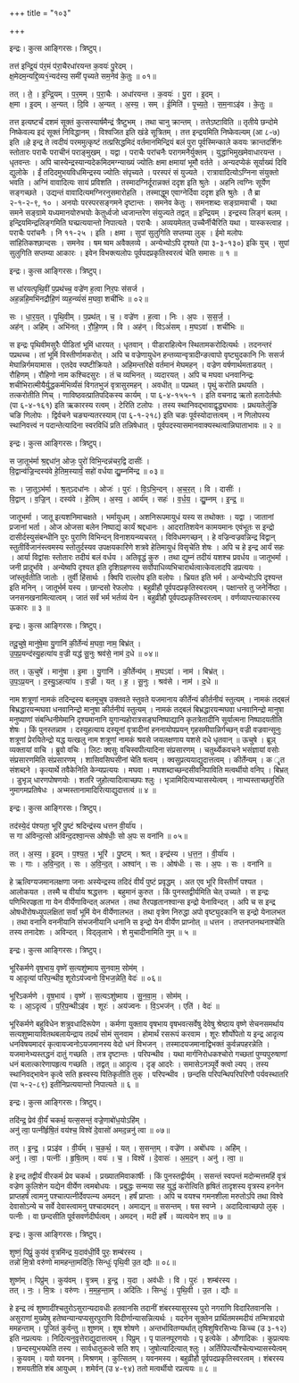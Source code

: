 +++
title = "१०३"

+++


इन्द्रः। कुत्स आङ्गिरसः। त्रिष्टुप्।

तत्त॑ इन्द्रि॒यं प॑र॒मं प॑रा॒चैरधा॑रयन्त क॒वयः॑ पु॒रेदम् ।  
क्ष॒मेदम॒न्यद्दि॒व्य१॒॑न्यद॑स्य॒ समी॑ पृच्यते सम॒नेव॑ के॒तुः ॥ ०१॥

तत् । ते॒ । इ॒न्द्रि॒यम् । प॒र॒मम् । प॒रा॒चैः । अधा॑रयन्त । क॒वयः॑ । पु॒रा । इ॒दम् ।  
क्ष॒मा । इ॒दम् । अ॒न्यत् । दि॒वि । अ॒न्यत् । अ॒स्य॒ । सम् । ई॒मिति॑ । पृ॒च्य॒ते॒ । स॒म॒नाऽइ॑व । के॒तुः ॥

तत्त इत्यष्टर्चं दशमं सूक्तं कुत्सस्यार्षमैन्द्रं त्रैष्टुभम् । तथा चानु क्रान्तम् । तत्तेऽष्टाविति ॥ तृतीये छन्दोमे निष्केवल्य इदं सूक्तं निविद्धानम् । विश्वजित इति खंडे सूत्रितम् । तत्त इन्द्रयमिति निष्केवल्यम् (आ ८-७) इति ॥हे इन्द्र ते त्वदीयं परममुत्कृष्टं तत्प्रसिद्धमिदं वर्तमानमिन्द्रियं बलं पुरा पूर्वस्मिन्काले कवयः क्रान्तदर्शिनः स्तोतारः पराचैः पराचीनं पराङ्मुखम् । यद्वा । पराचैः परांचनैः परागमनैर्युक्तम् । युद्धाभिमुखमेवाधारयन्त । धृतवन्तः । अपि चास्येन्द्रस्यान्यदेकमिदमग्न्याख्यं ज्योतिः क्षमा क्षमायां भूमौ वर्तते । अन्यदप्येकं सूर्याख्यं दिवि द्युलोके । ईं तदिदमुभयविधमिन्द्रस्य ज्योतिः संपृच्यते । परस्परं सं युज्यते । रात्रावादित्योऽग्निना संयुक्तो भवति । अग्निं वावादित्यः सायं प्रविशति । तस्मादग्निर्दूरान्नक्तं ददृश इति श्रुतेः । अहनि त्वग्निः सूर्येण सङ्गच्छते । उद्यन्तं वावादित्यमग्निरनुसमारोहति । तस्माद्धूम एवाग्नेर्दिवा ददृश इति श्रुतेः । तै ब्रा २-१-२-९, १० । अनयोः परस्परसङ्गमने दृष्टान्तः । समनेव केतुः । समनशब्दः सङ्ग्रामवाची । यथा समने सङ्ग्रामे यध्यमानयोरुभयोः केतुर्ध्वजो ध्वजान्तरेण संयुज्यते तद्वत् ॥ इन्द्रियम् । इन्द्रस्य लिङ्गं बलम् । इन्द्रियमिन्द्रलिङ्गमिति घच्प्रत्ययान्तो निपात्यते । पराचैः । अव्ययमेतत् उच्चैर्नीचैरिति यथा । यास्कस्त्वाह । पराचैः परांचनैः । नि ११-२५ । इति । क्षमा । सुपां सुलुगिति सप्तम्या लुक् । ईमो मलोपः सांहितिकश्छान्दसः । समनेव । षम ष्वम अवैक्लव्ये । अन्येभ्योऽपि दृश्यते (पा ३-३-१३०) इकि युच् । सुपां सुलुगिति सप्तम्या आकारः । इवेन विभक्त्यलोपः पूर्वपदप्रकृतिस्वरत्वं चेति समासः ॥ १ ॥

इन्द्रः। कुत्स आङ्गिरसः। त्रिष्टुप्।

स धा॑रयत्पृथि॒वीं प॒प्रथ॑च्च॒ वज्रे॑ण ह॒त्वा निर॒पः स॑सर्ज ।  
अह॒न्नहि॒मभि॑नद्रौहि॒णं व्यह॒न्व्यं॑सं म॒घवा॒ शची॑भिः ॥ ०२॥

सः । धा॒र॒य॒त् । पृ॒थि॒वीम् । प॒प्रथ॑त् । च॒ । वज्रे॑ण । ह॒त्वा । निः । अ॒पः । स॒स॒र्ज॒ ।  
अह॑न् । अहि॑म् । अभि॑नत् । रौ॒हि॒णम् । वि । अह॑न् । विऽअं॑सम् । म॒घऽवा॑ । शची॑भिः ॥

स इन्द्रः पृथिवीमसुरैः पीडितां भूमिं धारयत् । धृतवान् । पीडाराहित्येन स्थितामकरोदित्यर्थः । तदनन्तरं पप्रथच्च । तां भूमिं विस्तीर्णामकरोत् । अपि च वज्रेणायुधेन हन्तव्यान्वृत्रादीन्ङत्वापो वृष्ट्युदकानि निः ससर्ज मेघान्निर्गमयामास । एतदेव स्पष्टीक्रियते । अहिमन्तरिक्षे वर्तमानं मेघमहन् । वज्रेण वर्षणार्थमताडयत् । रौहिणम् । रौहिणो नाम कश्चिदसुरः । तं च व्यभिनत् । व्यदारयत् । अपि च मघवा धनवानिन्द्रः शचीभिरात्मीयैर्युद्धकर्मभिर्व्यंसं विगतभुजं वृत्रासुरमहन् । अवधीत् ॥ पप्रथत् । पृथुं करोति प्रथयति । तत्करोतीति णिच् । णाविष्ठवत्प्रातिपदिकस्य कार्यम् । पा ६-४-१५५-१ । इति वचनाद्र ऋतो हलादेर्लघोः (पा ६-४-१६१) इति ऋकारस्य रत्वम् । टेरिति टलोपः । तस्य स्थानिवद्भावाद्वृद्ध्यभावः । प्रथयतेर्लुङि चङि णिलोपः । द्विर्वचने चङ्यन्यतरस्याम् (पा ६-१-२१८) इति चङः पूर्वस्योदात्तत्वम् । न णिलोपस्य स्थानिवत्त्वं न पदान्तेत्यादिना स्वरविधिं प्रति तन्निषेधात् । पूर्वपदस्यासमानवाक्यस्थत्वान्निघाताभावः ॥ २ ॥

इन्द्रः। कुत्स आङ्गिरसः। त्रिष्टुप्।

स जा॒तूभ॑र्मा श्र॒द्दधा॑न॒ ओजः॒ पुरो॑ विभि॒न्दन्न॑चर॒द्वि दासीः॑ ।  
वि॒द्वान्व॑ज्रि॒न्दस्य॑वे हे॒तिम॒स्यार्यं॒ सहो॑ वर्धया द्यु॒म्नमि॑न्द्र ॥ ०३॥

सः । जा॒तूऽभ॑र्मा । श्र॒त्ऽदधा॑नः । ओजः॑ । पुरः॑ । वि॒ऽभि॒न्दन् । अ॒च॒र॒त् । वि । दासीः॑ ।  
वि॒द्वान् । व॒ज्रि॒न् । दस्य॑वे । हे॒तिम् । अ॒स्य॒ । आर्य॑म् । सहः॑ । व॒र्ध॒य॒ । द्यु॒म्नम् । इ॒न्द्र॒ ॥

जातूभर्मा । जातू इत्यशनिमाचक्षते । भर्मायुधम् । अशनिरूपमायुधं यस्य स तथोक्तः । यद्वा । जातानां प्रजानां भर्ता । ओज ओजसा बलेन निष्पाद्यं कार्यं श्रद्दधानः । आदरातिशयेन कामयमानः एवंभूतः स इन्द्रो दासीर्दस्युसंबन्धीनि पुरः पुराणि विभिन्दन् विनाशयन्व्यचरत् । विविधमगच्छन् । हे वज्रिन्वज्रवन्निन्द्र विद्वान् स्तुतीर्विजानंस्त्वमस्य स्तोतुर्दस्यव उपक्षयकारिणे शत्रवे हेतिमायुधं विसृचेति शेषः । अपि च हे इन्द्र आर्यं सहः । आर्या विद्वांसः स्तोतारः तदीयं बलं वर्धय । अतिवृद्धं कुरु । तथा द्युम्नं तदीयं यशश्च प्रवर्धय ॥ जातूभर्मा । जनी प्रादुर्भावे । अन्येष्वपि दृश्यत इति दृशिग्रहणस्य सर्वोपाधिव्यभिचारार्थत्वात्केवलादपि डप्रत्ययः । जांस्तूर्वतीति जातोः । तुर्वी हिंसार्थः । क्विपि राल्लोप इति वलोपः । भ्रियत इति भर्म । अन्येभ्योऽपि दृश्यन्त इति मनिन् । जातूर्भर्म यस्य । छान्दसो रेफलोपः । बहुव्रीहौ पूर्वपदप्रकृतिस्वरत्वम् । पक्षान्तरे तु जनेर्निष्ठा । जनसनखनामित्यात्वम् । जातं सर्वं भर्म भर्तव्यं येन । बहुव्रीहौ पूर्वपदप्रकृतिस्वरत्वम् । वर्णव्यापत्त्याकारस्य ऊकारः ॥ ३ ॥

इन्द्रः। कुत्स आङ्गिरसः। त्रिष्टुप्।

तदू॒चुषे॒ मानु॑षे॒मा यु॒गानि॑ की॒र्तेन्यं॑ म॒घवा॒ नाम॒ बिभ्र॑त् ।  
उ॒प॒प्र॒यन्द॑स्यु॒हत्या॑य व॒ज्री यद्ध॑ सू॒नुः श्रव॑से॒ नाम॑ द॒धे ॥ ०४॥

तत् । ऊ॒चुषे॑ । मानु॑षा । इ॒मा । यु॒गानि॑ । की॒र्तेन्य॑म् । म॒घऽवा॑ । नाम॑ । बिभ्र॑त् ।  
उ॒प॒ऽप्र॒यन् । द॒स्यु॒ऽहत्या॑य । व॒ज्री । यत् । ह॒ । सू॒नुः । श्रव॑से । नाम॑ । द॒धे ॥

नाम शत्रूणां नामकं तदिन्द्रस्य बलमूचुष उक्तवते स्तुवते यजमानाय कीर्तेन्यं कीर्तनीयं स्तुत्यम् । नामकं तद्बलं बिभ्रद्धारयन्मघवा धनवानिन्द्रो मानुषा कीर्तनीयं स्तुत्यम् । नामकं तद्बलं बिभ्रद्धारयन्मघवा धनवानिन्द्रो मानुषा मनुष्याणां संबन्धिनीमेमानि दृश्यमानानि युगान्यहोरात्रसङ्घनिष्पाद्यानि कृतत्रेतादीनि सूर्यात्मना निष्पादयतीति शेषः । किं पुनस्तन्नाम । दस्युहत्याय दस्यूनां वृत्रादीनां हननायोपप्रयन् गृहसमीपान्निर्गच्छन् वज्री वज्रवान्सूनुः शत्रूणां प्रेरयितेन्द्रो यद्ध यत्खलु नाम शत्रूणां नामकं श्रवसे जयलक्षणाय यशसे दधे धृतवान् ॥ ऊचुषे । ब्रूञ् व्यक्तायां वाचि । ब्रुवो वचिः । लिटः क्वसुः वचिस्वपीत्यादिना संप्रसारणम् । चतुर्थ्येकवचने भसंज्ञायां वसोः संप्रसारणमिति संप्रसारणम् । शासिवसिघसीनां चेति षत्वम् । क्वसुप्रत्ययाद्युदात्तत्वम् । कीर्तेन्यम् । क ॄत संशब्दने । कृत्यार्थे तवैकेनिति केन्यप्रत्ययः । मघवा । मघशब्दाच्छन्दसीवनिपाविति मत्वर्थीयो वनिप् । बिभ्रत् । डुभृञ् धारणपोषणयोः । शतरि जुहोत्यादित्वाच्छपः श्लुः । भृञामिदित्यभ्यासस्येत्वम् । नाभ्यस्ताच्छतुरिति नुमागमप्रतिषेधः । अभ्मस्तानामादिरित्याद्युदात्तत्वं ॥ ४ ॥

इन्द्रः। कुत्स आङ्गिरसः। त्रिष्टुप्।

तद॑स्ये॒दं प॑श्यता॒ भूरि॑ पु॒ष्टं श्रदिन्द्र॑स्य धत्तन वी॒र्या॑य ।  
स गा अ॑विन्द॒त्सो अ॑विन्द॒दश्वा॒न्त्स ओष॑धीः॒ सो अ॒पः स वना॑नि ॥ ०५॥

तत् । अ॒स्य॒ । इ॒दम् । प॒श्य॒त॒ । भूरि॑ । पु॒ष्टम् । श्रत् । इन्द्र॑स्य । ध॒त्त॒न॒ । वी॒र्या॑य ।  
सः । गाः । अ॒वि॒न्द॒त् । सः । अ॒वि॒न्द॒त् । अश्वा॑न् । सः । ओष॑धीः । सः । अ॒पः । सः । वना॑नि ॥

हे ऋत्विग्यजमानलक्षणा जनाः अस्येन्द्रस्य तदिदं वीर्यं पुष्टं प्रवृद्धम् । अत एव भूरि विस्तीर्णं पश्यत । आलोकयत । तस्मै च वीर्याय श्रद्धत्तनः । बहुमानं कुरुत । किं पुनस्तद्वीर्यमिति चेत् उच्यते । स इन्द्रः पणिभिरपहृता गा येन वीर्येणाविन्दत् अलभत । तथा तैरपहृतानश्वान्स इन्द्रो येनाविन्दत् । अपि च स इन्द्र ओषधीरोषध्युपलक्षितां सर्वां भूमिं येन वीर्येणालभत । तथा वृत्रेण निरुद्धा अपो वृष्ट्युदकानि स इन्द्रो येनालभत । तथा वनानि वननीयानि संभजनीयानि धनानि स इन्द्रो येन वीर्येण प्राप्नोत् ॥ धत्तन । तप्तनप्तनथनाश्चेति तस्य तनादेशः । अविन्दत् । विद्लृलाभे । शे मुचादीनामिति नुम् ॥ ५ ॥

इन्द्रः। कुत्स आङ्गिरसः। त्रिष्टुप्।

भूरि॑कर्मणे वृष॒भाय॒ वृष्णे॑ स॒त्यशु॑ष्माय सुनवाम॒ सोम॑म् ।  
य आ॒दृत्या॑ परिप॒न्थीव॒ शूरोऽय॑ज्वनो वि॒भज॒न्नेति॒ वेदः॑ ॥ ०६॥

भूरि॑ऽकर्मणे । वृ॒ष॒भाय॑ । वृष्णे॑ । स॒त्यऽशु॑ष्माय । सु॒न॒वा॒म॒ । सोम॑म् ।  
यः । आ॒ऽदृत्य॑ । प॒रि॒प॒न्थीऽइ॑व । शूरः॑ । अय॑ज्वनः । वि॒ऽभज॑न् । एति॑ । वेदः॑ ॥

भूरिकर्मणे बहुविधेन शत्रुवधादिरूपेण । कर्मणा युक्ताय वृषभाय वृषभवत्सर्वेषु देवेषु श्रेष्ठाय वृष्णे सेचनसमर्थाय सत्यशुष्मायावितथबलायेन्द्राय तदर्थं सोमं सुनवाम । होमार्थं रसरूपं करवाम । शूरः शौर्योपेतो य इन्द्र आदृत्य धनविषयमादरं कृत्वायज्वनोऽयजमानस्य वेदो धनं विभजन् । तस्मादयजमानाद्विभक्तं कुर्वन्नपहरन्नेति । यजमानेभ्यस्तद्धनं दातुं गच्छति । तत्र दृष्टान्तः । परिपन्थीव । यथा मार्गनिरोधकश्चोरो गच्छतां पुण्यपुरुषाणां धनं बलात्कारेणापहृत्य गच्छति । तद्वत् ॥ आदृत्य । दृङ् आदरेः । समासेऽनञ्पूर्वे क्त्वो ल्यप् । तस्य स्थानिवद्भावेन कृत्वे सति ह्रस्वस्य पितिकृतीति तुक् । परिपन्थीव । छन्दसि परिपन्थिपरिपरिणौ पर्यवस्थातरि (पा ५-२-८९) इतीनिप्रत्ययान्तो निपात्यते ॥ ६ ॥

इन्द्रः। कुत्स आङ्गिरसः। त्रिष्टुप्।

तदि॑न्द्र॒ प्रेव॑ वी॒र्यं॑ चकर्थ॒ यत्स॒सन्तं॒ वज्रे॒णाबो॑ध॒योऽहि॑म् ।  
अनु॑ त्वा॒ पत्नी॑र्हृषि॒तं वय॑श्च॒ विश्वे॑ दे॒वासो॑ अमद॒न्ननु॑ त्वा ॥ ०७॥

तत् । इ॒न्द्र॒ । प्रऽइ॑व । वी॒र्य॑म् । च॒क॒र्थ॒ । यत् । स॒सन्त॒म् । वज्रे॑ण । अबो॑धयः । अहि॑म् ।  
अनु॑ । त्वा॒ । पत्नीः॑ । हृ॒षि॒तम् । वयः॑ । च॒ । विश्वे॑ । दे॒वासः॑ । अ॒म॒द॒न् । अनु॑ । त्वा॒ ॥

हे इन्द्र तद्वीर्यं वीरकर्म प्रेव चकर्थ । प्रख्यातमिवाकार्षीः । किं पुनस्तद्वीर्यम् । ससन्तं स्वपन्तं मदोन्मत्तमहिं वृत्रं वज्रेण कुलिशेन यद्येन वीर्येण त्वमबोधयः । प्रबुद्धः सन्मया सह युद्धं करोत्विति हृषितं तादृशस्य वृत्रस्य हननेन प्राप्तहर्षं त्वामनु पश्चात्पत्नीर्देवपत्न्य अमदन् । हर्षं प्राप्ताः । अपि च वयश्च गमनशीला मरुतोऽपि तथा विश्वे देवासोऽन्ये च सर्वे देवास्त्वामनु पश्चादमदन् । अमाद्यन् ॥ ससन्तम् । षस स्वप्ने । अदादित्वाच्छपो लुक् । पत्नीः । वा छन्दसीति पूर्वसवर्णदीर्घत्वम् । अमदन् । मदी हर्षे । व्यत्ययेन शप् ॥ ७ ॥

इन्द्रः। कुत्स आङ्गिरसः। त्रिष्टुप्।

शुष्णं॒ पिप्रुं॒ कुय॑वं वृ॒त्रमि॑न्द्र य॒दाव॑धी॒र्वि पुरः॒ शम्ब॑रस्य ।  
तन्नो॑ मि॒त्रो वरु॑णो मामहन्ता॒मदि॑तिः॒ सिन्धुः॑ पृथि॒वी उ॒त द्यौः ॥ ०८॥

शुष्ण॑म् । पिप्रु॑म् । कुय॑वम् । वृ॒त्रम् । इ॒न्द्र॒ । य॒दा । अव॑धीः । वि । पुरः॑ । शम्ब॑रस्य ।  
तत् । नः॒ । मि॒त्रः । वरु॑णः । म॒म॒ह॒न्ता॒म् । अदि॑तिः । सिन्धुः॑ । पृ॒थि॒वी । उ॒त । द्यौः ॥

हे इन्द्र त्वं शुष्णादींश्चतुरोऽसुरान्यदावधीः हतवानसि तदानीं शंबरस्यासुरस्य पुरो नगराणि विदारितवानसि । असुराणां मुख्येषु हतेष्वन्यान्यप्यसुरपुराणि विदीर्णान्यासन्नित्यर्थः । यदनेन सूक्तेन प्रार्थितमस्मदीयं तन्मित्रादयो ममहन्ताम् । पूजितं कुर्वन्तु ॥ शुष्णम् । शुष शोषणे । अन्तर्भावितण्यर्थात् तृषिशुषिरसिभ्यः किच्च (उ ३-१२) इति नप्रत्ययः । निदित्यनुवृत्तेराद्युदात्तत्वम् । पिप्रुम् । पृ पालनपूरणयोः । पृ इत्येके । औणादिकः । कुप्रत्ययः । छन्दस्युभयथेति तस्य । सार्वधातुकत्वे सति शप् । जुषोत्यादित्यात् श्लुः । अर्तिपिपर्त्योश्चेत्यभ्यासस्येत्वम् । कुयवम् । यवो यवनम् । मिश्रणम् । कुत्सितम् । यवनमस्य । बहुव्रीहौ पूर्वपदप्रकृतिस्वरत्वम् । शंबरस्य । शमयतीति शंब आयुधम् । शमेर्वन् (उ ४-९४) ततो मत्वर्थीयो रप्रत्ययः ॥ ८ ॥